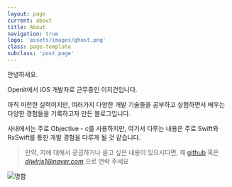 ```yaml
---
layout: page
current: about
title: About
navigation: true
logo: 'assets/images/ghost.png'
class: page-template
subclass: 'post page'
---
```


안녕하세요.

Openit에서 iOS 개발자로 근무중인 이지건입니다.

아직 미천한 실력이지만, 여러가지 다양한 개발 기술들을 공부하고 실험하면서 배우는 다양한 경험들을 기록하고자 만든 블로그입니다.

사내에서는 주로 Objective - c를 사용하지만, 여기서 다루는 내용은 주로 Swift와 RxSwift를 통한 개발 경험을 다루게 될 것 같습니다.

> 만약, 저에 대해서 궁금하거나 묻고 싶은 내용이 있으시다면, 제 [github](https://github.com/Leejigun) 혹은 *dlwlrjs1@naver.com* 으로 연락 주세요

![명함](https://openit.openclib.com/static/sign/jglee.gif)

